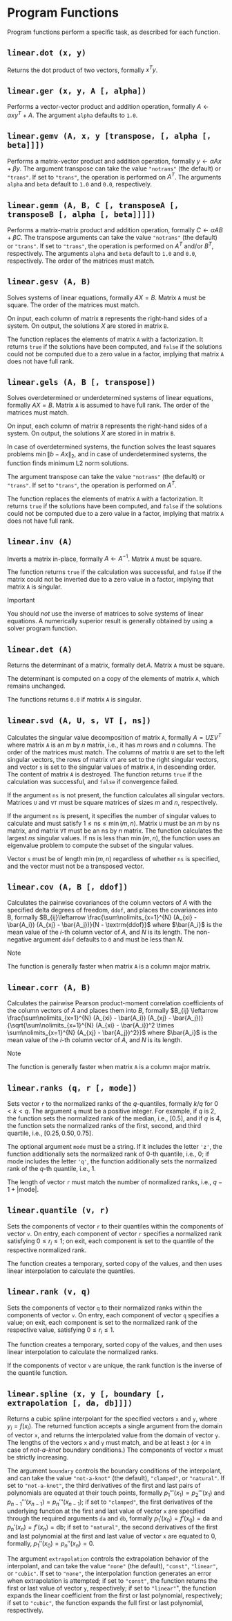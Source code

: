 # Program Functions

Program functions perform a specific task, as described for each function.


## `linear.dot (x, y)`

Returns the dot product of two vectors, formally $x^T y$.


## `linear.ger (x, y, A [, alpha])`

Performs a vector-vector product and addition operation, formally $A \leftarrow \alpha x y^T + A$.
The argument `alpha` defaults to `1.0`.


## `linear.gemv (A, x, y [transpose, [, alpha [, beta]]])`

Performs a matrix-vector product and addition operation, formally
$y \leftarrow \alpha A x + \beta y$. The argument transpose can take the value `"notrans"` (the
default) or `"trans"`. If set to `"trans"`, the operation is performed on $A^T$. The arguments
`alpha` and `beta` default to `1.0` and `0.0`, respectively.


## `linear.gemm (A, B, C [, transposeA [, transposeB [, alpha [, beta]]]])`

Performs a matrix-matrix product and addition operation, formally
$C \leftarrow \alpha A B + \beta C$. The transpose arguments can take the value `"notrans"` (the
default) or `"trans"`. If set to `"trans"`, the operation is performed on $A^T$ and/or $B^T$,
respectively. The arguments `alpha` and `beta` default to `1.0` and `0.0`, respectively. The
order of the matrices must match.


## `linear.gesv (A, B)`

Solves systems of linear equations, formally $A X = B$. Matrix `A` must be square. The order of
the matrices must match.

On input, each column of matrix `B` represents the right-hand sides of a system. On output, the
solutions $X$ are stored in matrix `B`.

The function replaces the elements of matrix `A` with a factorization. It returns `true` if the
solutions have been computed, and `false` if the solutions could not be computed due to a zero
value in a factor, implying that matrix `A` does not have full rank.


## `linear.gels (A, B [, transpose])`

Solves overdetermined or underdetermined systems of linear equations, formally $A X = B$. Matrix
`A` is assumed to have full rank. The order of the matrices must match.

On input, each column of matrix `B` represents the right-hand sides of a system. On output, the
solutions $X$ are stored in in matrix `B`.

In case of overdetermined systems, the function solves the least squares problems
$\min \lVert b - A x \rVert_2$, and in case of underdetermined systems, the function finds minimum
L2 norm solutions.

The argument transpose can take the value `"notrans"` (the default) or `"trans"`. If set to
`"trans"`, the operation is performed on $A^T$.

The function replaces the elements of matrix `A` with a factorization. It returns `true` if the
solutions have been computed, and `false` if the solutions could not be computed due to a zero
value in a factor, implying that matrix `A` does not have full rank.


## `linear.inv (A)`

Inverts a matrix in-place, formally $A \leftarrow A^{-1}$. Matrix `A` must be square.

The function returns `true` if the calculation was successful, and `false` if the matrix could
not be inverted due to a zero value in a factor, implying that matrix `A` is singular.

> [!IMPORTANT]
> You should _not_ use the inverse of matrices to solve systems of linear equations. A numerically
> superior result is generally obtained by using a solver program function. 


## `linear.det (A)`

Returns the determinant of a matrix, formally $\det A$. Matrix `A` must be square.

The determinant is computed on a copy of the elements of matrix `A`, which remains unchanged.

The functions returns `0.0` if matrix `A` is singular.


## `linear.svd (A, U, s, VT [, ns])`

Calculates the singular value decomposition of matrix `A`, formally $A = U \Sigma V^T$ where
matrix `A` is an $m$ by $n$ matrix, i.e., it has $m$ rows and $n$ columns. The order of the
matrices must match. The columns of matrix `U` are set to the left singular vectors, the rows of
matrix `VT` are set to the right singular vectors, and vector `s` is set to the singular values of
matrix `A`, in descending order. The content of matrix `A` is destroyed. The function returns
`true` if the calculation was successful, and `false` if convergence failed.

If the argument `ns` is not present, the function calculates all singular vectors. Matrices `U`
and `VT` must be square matrices of sizes $m$ and $n$, respectively.

If the argument `ns` is present, it specifies the number of singular values to calculate and must
satisfy $1 \le \textrm{ns} \le \min(m, n)$. Matrix `U` must be an $m$ by $\textrm{ns}$ matrix, and
matrix `VT` must be an $\textrm{ns}$ by $n$ matrix. The function calculates the largest $ns$
singular values. If $\textrm{ns}$ is less than $\min(m, n)$, the function uses an eigenvalue
problem to compute the subset of the singular values.

Vector `s` must be of length $\min(m, n)$ regardless of whether `ns` is specified, and the vector
must not be a transposed vector.


## `linear.cov (A, B [, ddof])`

Calculates the pairwise covariances of the column vectors of $A$ with the specified delta
degrees of freedom, `ddof`, and places the covariances into B, formally $B_{ij}\leftarrow
\frac{\sum\nolimits_{x=1}^{N} (A_{xi} - \bar{A_i}) (A_{xj} - \bar{A_j})}{N - \textrm{ddof}}$
where $\bar{A_i}$ is the mean value of the $i$-th column vector of $A$, and $N$ is its length.
The non-negative argument `ddof` defaults to `0` and must be less than $N$.

> [!NOTE]
> The function is generally faster when matrix `A` is a column major matrix.


## `linear.corr (A, B)`

Calculates the pairwise Pearson product-moment correlation coefficients of the column vectors of
$A$ and places them into $B$, formally $B_{ij} \leftarrow \frac{\sum\nolimits_{x=1}^{N} (A_{xi} -
\bar{A_i}) (A_{xj} - \bar{A_j})}{\sqrt{\sum\nolimits_{x=1}^{N} (A_{xi} - \bar{A_i})^2 \times
\sum\nolimits_{x=1}^{N} (A_{xj} - \bar{A_j})^2}}$ where $\bar{A_i}$ is the mean value of the
$i$-th column vector of $A$, and $N$ is its length.

> [!NOTE]
> The function is generally faster when matrix `A` is a column major matrix.


## `linear.ranks (q, r [, mode])`

Sets vector `r` to the normalized ranks of the $q$-quantiles, formally $k / q$ for $0 \lt k \lt q$.
The argument `q` must be a positive integer. For example, if $q$ is $2$, the function sets the
normalized rank of the median, i.e., $[0.5]$, and if $q$ is $4$, the function sets the normalized
ranks of the first, second, and third quartile, i.e., $[0.25, 0.50, 0.75]$.

The optional argument `mode` must be a string. If it includes the letter `'z'`, the function
additionally sets the normalized rank of $0$-th quantile, i.e., $0$; if mode includes the letter
`'q'`, the function additionally sets the normalized rank of the $q$-th quantile, i.e., $1$.

The length of vector `r` must match the number of normalized ranks, i.e., $q - 1 + |\textrm{mode}|$.


## `linear.quantile (v, r)`

Sets the components of vector `r` to their quantiles within the components of vector `v`.
On entry, each component of vector `r` specifies a normalized rank satisfying $0 \le r_i \le 1$;
on exit, each component is set to the quantile of the respective normalized rank.

The function creates a temporary, sorted copy of the values, and then uses linear interpolation
to calculate the quantiles.


## `linear.rank (v, q)`

Sets the components of vector `q` to their normalized ranks within the components of vector `v`.
On entry, each component of vector `q` specifies a value; on exit, each component is set to the
normalized rank of the respective value, satisfying $0 \le r_i \le 1$.

The function creates a temporary, sorted copy of the values, and then uses linear interpolation
to calculate the normalized ranks.

If the components of vector `v` are unique, the rank function is the inverse of the quantile
function.


## `linear.spline (x, y [, boundary [, extrapolation [, da, db]]])`

Returns a cubic spline interpolant for the specified vectors `x` and `y`, where $y_i = f(x_i)$.
The returned function accepts a single argument from the domain of vector `x`, and returns the
interpolated value from the domain of vector `y`. The lengths of the vectors `x` and `y` must
match, and be at least `3` (or `4` in case of *not-a-knot* boundary conditions.) The components
of vector `x` must be strictly increasing.

The argument `boundary` controls the boundary conditions of the interpolant, and can take the
value `"not-a-knot"` (the default), `"clamped"`, or `"natural"`. If set to `"not-a-knot"`, the
third derivatives of the first and last pairs of polynomials are equated at their touch points,
formally $p_1'''(x_1) = p_2'''(x_1)$ and $p_{n-1}'''(x_{n-1}) = p_n'''(x_{n - 1})$; if set to
`"clamped"`, the first derivatives of the underlying function at the first and last value of
vector `x` are specified through the required arguments `da` and `db`, formally $p_1'(x_0) =
f'(x_0) = \textrm{da}$ and $p_n'(x_n) = f'(x_n) = \textrm{db}$; if set to `"natural"`, the second
derivatives of the first and last polynomial at the first and last value of vector `x` are equated
to $0$, formally, $p_1''(x_0) = p_n''(x_n) = 0$.

The argument `extrapolation` controls the extrapolation behavior of the interpolant, and can take
the value `"none"` (the default), `"const"`, `"linear"`, or `"cubic"`. If set to `"none"`, the
interpolation function generates an error when extrapolation is attempted; if set to `"const"`,
the function returns the first or last value of vector `y`, respectively; if set to `"linear"`",
the function expands the linear coefficient from the first or last polynomial, respectively; if
set to `"cubic"`, the function expands the full first or last polynomial, respectively.
